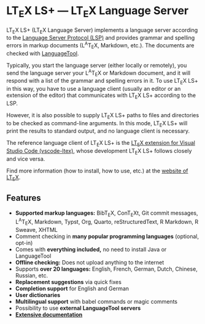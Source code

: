 <!--
   - Copyright (C) 2019-2023 Julian Valentin, LTeX Development Community
   -
   - This Source Code Form is subject to the terms of the Mozilla Public
   - License, v. 2.0. If a copy of the MPL was not distributed with this
   - file, You can obtain one at https://mozilla.org/MPL/2.0/.
   -->

# LT<sub>E</sub>X LS+ — LT<sub>E</sub>X Language Server

LT<sub>E</sub>X LS+ (LT<sub>E</sub>X Language Server) implements a language server according to the [Language Server Protocol (LSP)](https://microsoft.github.io/language-server-protocol/) and provides grammar and spelling errors in markup documents (L<sup>A</sup>T<sub>E</sub>X, Markdown, etc.). The documents are checked with [LanguageTool](https://languagetool.org/).

Typically, you start the language server (either locally or remotely), you send the language server your L<sup>A</sup>T<sub>E</sub>X or Markdown document, and it will respond with a list of the grammar and spelling errors in it. To use LT<sub>E</sub>X LS+ in this way, you have to use a language client (usually an editor or an extension of the editor) that communicates with LT<sub>E</sub>X LS+ according to the LSP.

However, it is also possible to supply LT<sub>E</sub>X LS+ paths to files and directories to be checked as command-line arguments. In this mode, LT<sub>E</sub>X LS+ will print the results to standard output, and no language client is necessary.

The reference language client of LT<sub>E</sub>X LS+ is the [LT<sub>E</sub>X extension for Visual Studio Code (vscode-ltex)](https://ltex-plus.github.io/ltex-plus/), whose development LT<sub>E</sub>X LS+ follows closely and vice versa.

Find more information (how to install, how to use, etc.) at the [website of LT<sub>E</sub>X](https://ltex-plus.github.io/ltex-plus/).

## Features

- **Supported markup languages:** BibT<sub>E</sub>X, ConT<sub>E</sub>Xt, Git commit messages, L<sup>A</sup>T<sub>E</sub>X, Markdown, Typst, Org, Quarto, reStructuredText, R Markdown, R Sweave, XHTML
- Comment checking in **many popular programming languages** (optional, opt-in)
- Comes with **everything included,** no need to install Java or LanguageTool
- **Offline checking:** Does not upload anything to the internet
- Supports **over 20 languages:** English, French, German, Dutch, Chinese, Russian, etc.
- **Replacement suggestions** via quick fixes
- **Completion support** for English and German
- **User dictionaries**
- **Multilingual support** with babel commands or magic comments
- Possibility to use **external LanguageTool servers**
- **[Extensive documentation](https://ltex-plus.github.io/ltex-plus/)**
